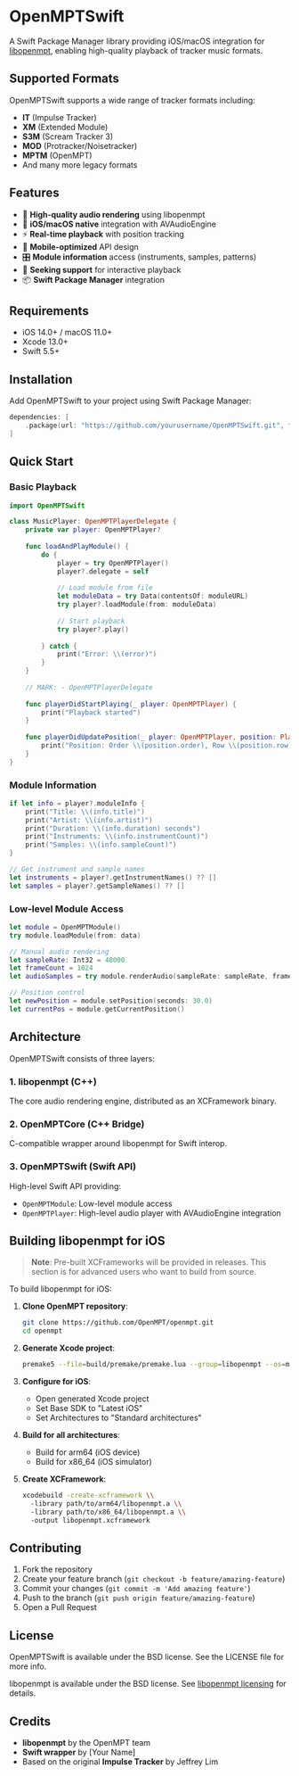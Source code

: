 # OpenMPTSwift

A Swift Package Manager library providing iOS/macOS integration for [libopenmpt](https://lib.openmpt.org/libopenmpt/), enabling high-quality playback of tracker music formats.

## Supported Formats

OpenMPTSwift supports a wide range of tracker formats including:

- **IT** (Impulse Tracker)
- **XM** (Extended Module) 
- **S3M** (Scream Tracker 3)
- **MOD** (Protracker/Noisetracker)
- **MPTM** (OpenMPT)
- And many more legacy formats

## Features

- 🎵 **High-quality audio rendering** using libopenmpt
- 🍎 **iOS/macOS native** integration with AVAudioEngine
- ⚡ **Real-time playback** with position tracking
- 📱 **Mobile-optimized** API design
- 🎛️ **Module information** access (instruments, samples, patterns)
- 🔄 **Seeking support** for interactive playback
- 📦 **Swift Package Manager** integration

## Requirements

- iOS 14.0+ / macOS 11.0+
- Xcode 13.0+
- Swift 5.5+

## Installation

Add OpenMPTSwift to your project using Swift Package Manager:

```swift
dependencies: [
    .package(url: "https://github.com/yourusername/OpenMPTSwift.git", from: "1.0.0")
]
```

## Quick Start

### Basic Playback

```swift
import OpenMPTSwift

class MusicPlayer: OpenMPTPlayerDelegate {
    private var player: OpenMPTPlayer?
    
    func loadAndPlayModule() {
        do {
            player = try OpenMPTPlayer()
            player?.delegate = self
            
            // Load module from file
            let moduleData = try Data(contentsOf: moduleURL)
            try player?.loadModule(from: moduleData)
            
            // Start playback
            try player?.play()
            
        } catch {
            print("Error: \\(error)")
        }
    }
    
    // MARK: - OpenMPTPlayerDelegate
    
    func playerDidStartPlaying(_ player: OpenMPTPlayer) {
        print("Playback started")
    }
    
    func playerDidUpdatePosition(_ player: OpenMPTPlayer, position: PlaybackPosition) {
        print("Position: Order \\(position.order), Row \\(position.row)")
    }
}
```

### Module Information

```swift
if let info = player?.moduleInfo {
    print("Title: \\(info.title)")
    print("Artist: \\(info.artist)") 
    print("Duration: \\(info.duration) seconds")
    print("Instruments: \\(info.instrumentCount)")
    print("Samples: \\(info.sampleCount)")
}

// Get instrument and sample names
let instruments = player?.getInstrumentNames() ?? []
let samples = player?.getSampleNames() ?? []
```

### Low-level Module Access

```swift
let module = OpenMPTModule()
try module.loadModule(from: data)

// Manual audio rendering
let sampleRate: Int32 = 48000
let frameCount = 1024
let audioSamples = try module.renderAudio(sampleRate: sampleRate, frameCount: frameCount)

// Position control
let newPosition = module.setPosition(seconds: 30.0)
let currentPos = module.getCurrentPosition()
```

## Architecture

OpenMPTSwift consists of three layers:

### 1. libopenmpt (C++)
The core audio rendering engine, distributed as an XCFramework binary.

### 2. OpenMPTCore (C++ Bridge)
C-compatible wrapper around libopenmpt for Swift interop.

### 3. OpenMPTSwift (Swift API)
High-level Swift API providing:
- `OpenMPTModule`: Low-level module access
- `OpenMPTPlayer`: High-level audio player with AVAudioEngine integration

## Building libopenmpt for iOS

> **Note**: Pre-built XCFrameworks will be provided in releases. This section is for advanced users who want to build from source.

To build libopenmpt for iOS:

1. **Clone OpenMPT repository**:
   ```bash
   git clone https://github.com/OpenMPT/openmpt.git
   cd openmpt
   ```

2. **Generate Xcode project**:
   ```bash
   premake5 --file=build/premake/premake.lua --group=libopenmpt --os=macosx xcode4
   ```

3. **Configure for iOS**:
   - Open generated Xcode project
   - Set Base SDK to "Latest iOS"
   - Set Architectures to "Standard architectures"

4. **Build for all architectures**:
   - Build for arm64 (iOS device)
   - Build for x86_64 (iOS simulator)

5. **Create XCFramework**:
   ```bash
   xcodebuild -create-xcframework \\
     -library path/to/arm64/libopenmpt.a \\
     -library path/to/x86_64/libopenmpt.a \\
     -output libopenmpt.xcframework
   ```

## Contributing

1. Fork the repository
2. Create your feature branch (`git checkout -b feature/amazing-feature`)
3. Commit your changes (`git commit -m 'Add amazing feature'`)
4. Push to the branch (`git push origin feature/amazing-feature`)
5. Open a Pull Request

## License

OpenMPTSwift is available under the BSD license. See the LICENSE file for more info.

libopenmpt is available under the BSD license. See [libopenmpt licensing](https://lib.openmpt.org/libopenmpt/md__home_manx_dev_openmpt_libopenmpt_LICENSE.html) for details.

## Credits

- **libopenmpt** by the OpenMPT team
- **Swift wrapper** by [Your Name]
- Based on the original **Impulse Tracker** by Jeffrey Lim